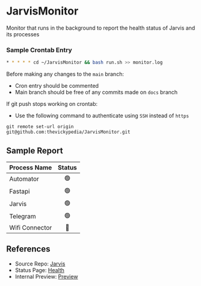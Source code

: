 # JarvisMonitor
Monitor that runs in the background to report the health status of Jarvis and its processes

### Sample Crontab Entry
```bash
* * * * * cd ~/JarvisMonitor && bash run.sh >> monitor.log
```

Before making any changes to the `main` branch:
- Cron entry should be commented
- Main branch should be free of any commits made on `docs` branch

If git push stops working on crontab:
- Use the following command to authenticate using `SSH` instead of `https`
```shell
git remote set-url origin git@github.com:thevickypedia/JarvisMonitor.git
```

## Sample Report
| Process Name   |  Status   |
|----------------|:---------:|
| Automator      | &#128994; |
| Fastapi        | &#128994; |
| Jarvis         | &#128994; |
| Telegram       | &#128994; |
| Wifi Connector | &#128308; |

## References
- Source Repo: [Jarvis][1]
- Status Page: [Health][2]
- Internal Preview: [Preview][3]

[1]: https://github.com/thevickypedia/Jarvis
[2]: https://jarvis-health.vigneshrao.com
[3]: https://htmlpreview.github.io/?https://github.com/thevickypedia/JarvisMonitor/blob/docs/docs/index.html
